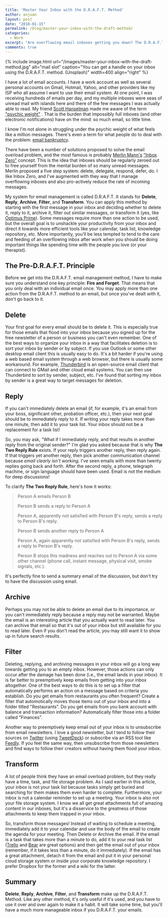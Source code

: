 ```yaml
---
title: 'Master Your Inbox with the D.R.A.F.T. Method'
author: anjuan
layout: post
date: "2018-01-15"
permalink: /blog/master-your-inbox-with-the-draft-method/
categories:
  - Work
excerpt: "Are overflowing email inboxes getting you down? The D.R.A.F.T. Method will help you master your messages and bring your email under control."
comments: true
---
```


{% include image.html url="/images/master-your-inbox-with-the-draft-method.jpg" alt="mail slot" caption="You can get a handle on your inbox using the D.R.A.F.T. method. (Unsplash)" width=400 align="right" %}

 I have a lot of email accounts. I have a work account as well as several personal accounts on Gmail, Hotmail, Yahoo, and other providers like my ISP who all assume I want to use their email system. At one point, I was receiving hundreds of emails per day, and my multiple inboxes were seas of unread mail with islands here and there of the few messages I was actually able to read. My friend [Scott Hanselman](http://www.hanselman.com/blog/) made me aware of the term ["psychic weight"](http://www.hanselman.com/blog/PsychicWeightLifeIsPending.aspx) . That is the burden that impossibly full inboxes (and other electronic notifications) have on the mind: so much email, so little time.

I know I'm not alone in struggling under the psychic weight of what feels like a million messages. There's even a term for what people do to deal with the problem: [email bankruptcy](https://en.wikipedia.org/wiki/Email_bankruptcy).

There have been a number of solutions proposed to solve the email overload problem, and the most famous is probably [Merlin Mann's](http://www.merlinmann.com/) ["Inbox Zero"](http://www.43folders.com/izero) concept. This is the idea that inboxes should be regularly zeroed out to free yourself from the mental burden of so many unread messages. Merlin proposed a five step system: delete, delegate, respond, defer, do. I like Inbox Zero, and I've augmented with they way that I manage overflowing inboxes and also pro-actively reduce the rate of incoming messages.

 My system for email management is called D.R.A.F.T. It stands for **Delete**, **Reply**, **Archive**, **Filter**, and **Transform**. You can apply this method by starting with the first message in your inbox and deciding whether to delete it, reply to it, archive it, filter out similar messages, or transform it (yes, like [Optimus Prime](https://en.wikipedia.org/wiki/Optimus_Prime)). Some messages require more than one action to be used, but the overall goal is to unshackle your productivity from your inbox and direct it towards more efficient tools like your calendar, task list, knowledge repository, etc. More importantly, you'll be less tempted to tend to the care and feeding of an overflowing inbox after work when you should be doing important things like spending time with the people you love (or your therapist).

## The Pre-D.R.A.F.T. Principle

Before we get into the D.R.A.F.T. email management method, I have to make sure you understand one key principle: **Fire and Forget**. That means that you only deal with an individual email once. You may apply more than one action from the D.R.A.F.T. method to an email, but once you've dealt with it, don't go back to it.

## Delete

Your first goal for every email should be to delete it. This is especially true for those emails that flood into your inbox because you signed up for the free newsletter of a person or business you can't even remember. One of the best ways to organize your inbox in a way that facilitates deletion is to sort your inbox by sender or by subject. If you use Outlook or some other desktop email client this is usually easy to do. It's a bit harder if you're using a web based email system through a web browser, but there is usually some workaround. For example, [Thunderbird](https://www.thunderbird.net/en-US/) is an open-source email client that can connect to GMail and other cloud email systems. You can then use Thunderbird to sort by sender, subject, etc. I've found that sorting my inbox by sender is a great way to target messages for deletion.

## Reply

If you can't immediately delete an email (if, for example, it's an email from your boss, significant other, probation officer, etc.), then your next goal should be to immediately reply to it. If writing your reply takes more than one minute, then add it to your task list. Your inbox should not be a replacement for a task list!

So, you may ask, "What if I immediately reply, and that results in another reply from the original sender?" I'm glad you asked because that is why **The Two Reply Rule** exists. If your reply triggers another reply, then reply again. If that triggers yet another reply, then pick another communication channel because *email clearly isn't working*. I've seen emails with more than twenty replies going back and forth. After the second reply, a phone, telegraph machine, or sign language should have been used. Email is not the medium for deep discussions! 

To clarify **The Two Reply Rule**, here's how it works:

> Person A emails Person B
> 
> Person B sends a reply to Person A
> 
> Person A, apparently not satisfied with Person B's reply, sends a reply to Person B's reply.
> 
> Person B sends another reply to Person A
> 
> Person A, again apparently not satisfied with Person B's reply, sends a reply to Person B's reply.
> 
> Person B stops this madness and reaches out to Person A via some other channel (phone call, instant message, physical visit, smoke signals, etc.).
 
 It's perfectly fine to send a summary email of the discussion, but don't try to have the discussion using email.

## Archive

Perhaps you may not be able to delete an email due to its importance, or you can't immediately reply because a reply may not be warranted. Maybe the email is an interesting article that you actually want to read later. You can archive that email so that it's out of your inbox but still available for you to read later. Even if you don't read the article, you may still want it to show up in future search results.

## Filter

Deleting, replying, and archiving messages in your inbox will go a long way towards getting you to an empty inbox. However, those actions can only occur after the damage has been done (i.e., the email lands in your inbox). It is far better to preemptively keep emails from getting into your inbox altogether. One of the best ways to do this is to set up a filter that automatically performs an action on a message based on criteria you establish. Do you get emails from restaurants you often frequent? Create a filter that automotically moves those items out of your inbox and into a folder titled "Restaurants". Do you get emails from you bank account with balance and transaction information? Automatically filter those into a folder called "Finances".

Another way to preemptively keep email out of your inbox is to unsubscribe from email newsletters. I love a good newsletter, but I tend to follow their sources on [Twitter](https://twitter.com) (using [TweetDeck](https://tweetdeck.twitter.com/)) or subscribe via an RSS tool like [Feedly](https://feedly.com/). If you feel the same way, then unsubscribe from those newsletters and find ways to follow their creators without having them flood your inbox.

## Transform

A lot of people think they have an email overload problem, but they really have a time, task, and file storage problem. As I said earlier in this article, your inbox is not your task list because tasks simply get buried and searching for them makes them even harder to complete. Furthermore, your inbox is not a calendar reminder to set up a meeting. Your inbox is also not your file storage system. I know we all get great attachments full of amazing content in our inboxes, but it's a disservice to the greatness of those attachments to keep them trapped in your inbox.

So, transform those messages! Instead of waiting to schedule a meeting, immediately add it to your calendar and use the body of the email to create the agenda for your meeting. Then Delete or Archive the email. If the email is a task that takes more than a minute to do, add it to your real task list ([Trello](https://trello.com/) and [Bear](http://www.bear-writer.com/) are great options) and then get the email out of your inbox (remember, if it takes less than a minute,  do it immediately). If the email has a great attachment, detach it from the email and put it in your personal cloud storage system or inside your corporate knowledge repository. I prefer Dropbox for the former and a wiki for the latter.

## Summary

**Delete**, **Reply**, **Archive**, **Filter**, and **Transform** make up the D.R.A.F.T. Method. Like any other method, it's only useful if it's used, and you have to use it over and over again to make it a habit. It will take some time, but you'll have a much more manageable inbox if you D.R.A.F.T. your emails.